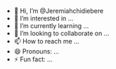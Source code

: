 - 👋 Hi, I’m @Jeremiahchidiebere 
- 👀 I’m interested in ...
- 🌱 I’m currently learning ...
- 💞️ I’m looking to collaborate on ...
- 📫 How to reach me ...
- 😄 Pronouns: ...
- ⚡ Fun fact: ...

<!---
Jeremiahchidiebere/Jeremiahchidiebere is a ✨ special ✨ repository because its `README.md` (this file) appears on your GitHub profile.
You can click the Preview link to take a look at your changes.
--->
